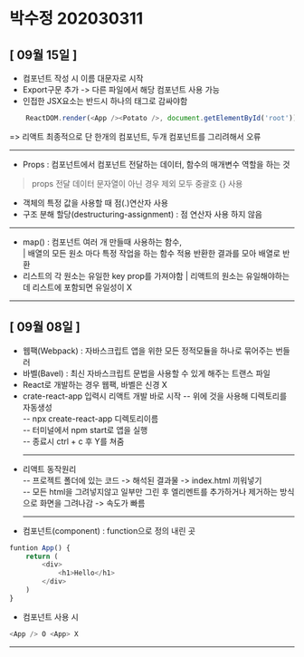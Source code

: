 # 박수정 202030311

## [ 09월 15일 ]

- 컴포넌트 작성 시 이름 대문자로 시작
- Export구문 추가 -> 다른 파일에서 해당 컴포넌트 사용 가능
- 인접한 JSX요소는 반드시 하나의 태그로 감싸야함
```javascript
    ReactDOM.render(<App /><Potato />, document.getElementById('root')); => X
```
=> 리액트 최종적으로 단 한개의 컴포넌트, 두개 컴포넌트를 그리려해서 오류 <br>
<hr>

- Props : 컴포넌트에서 컴포넌트 전달하는 데이터, 함수의 매개변수 역할을 하는 것
> props 전달 데이터 문자열이 아닌 경우 제외 모두 중괄호 {} 사용
- 객체의 특정 값을 사용할 때 점(.)연산자 사용
- 구조 분해 할당(destructuring-assignment) : 점 연산자 사용 하지 않음

<hr>

- map() : 컴포넌트 여러 개 만들때 사용하는 함수,<br> | 배열의 모든 원소 마다 특정 작업을 하는 함수 적용 반환한 결과를 모아 배열로 반환
- 리스트의 각 원소는 유일한 key prop를 가져야함
| 리액트의 원소는 유일해야하는데 리스트에 포함되면 유일성이 X

***

## [ 09월 08일 ]

- 웹팩(Webpack) : 자바스크립트 앱을 위한 모든 정적모듈을 하나로 묶어주는 번들러
- 바벨(Bavel) : 최신 자바스크립트 문법을 사용할 수 있게 해주는 트랜스 파일
- React로 개발하는 경우 웹팩, 바벨은 신경 X
- crate-react-app 입력시 리액트 개발 바로 시작
-- 위에 것을 사용해 디렉토리를 자동생성 <br>
-- npx create-react-app 디렉토리이름 <br>
-- 터미널에서 npm start로 앱을 실행<br>
-- 종료시 ctrl + c 후 Y를 쳐줌 <br><hr>
- 리액트 동작원리 <br>
-- 프로젝트 폴더에 있는 코드 -> 해석된 결과물 -> index.html 끼워넣기 <br>
-- 모든 html을 그려넣지않고 일부만 그린 후 엘리멘트를 추가하거나 제거하는 방식으로 화면을 그려나감 -> 속도가 빠름 <br><hr>
- 컴포넌트(component) : function으로 정의 내린 곳
```javascript
funtion App() {
    return (
        <div>
            <h1>Hello</h1>
        </div>
    )
}
```
- 컴포넌트 사용 시
```javascript
<App /> O <App> X
```

***